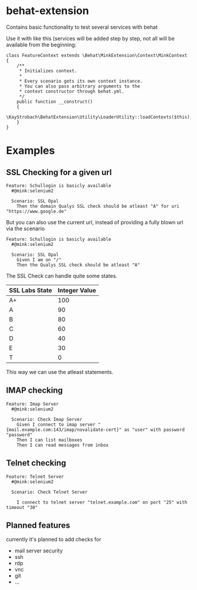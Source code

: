 # behat-extension

Contains basic functionality to test several services with behat

Use it with like this (services will be added step by step, not all will be available from the beginning:

```
class FeatureContext extends \Behat\MinkExtension\Context\MinkContext {
    /**
     * Initializes context.
     *
     * Every scenario gets its own context instance.
     * You can also pass arbitrary arguments to the
     * context constructor through behat.yml.
     */
    public function __construct()
    {
        \KayStrobach\BehatExtension\Utility\LoaderUtility::loadContexts($this);
    }
}
```

# Examples

## SSL Checking for a given url

```
Feature: Schullogin is basicly available
  #@mink:selenium2

  Scenario: SSL Opal
    Then the domain Qualys SSL check should be atleast "A" for uri "https://www.google.de"
```

But you can also use the current url, instead of providing a fully blown url via the scenario
```
Feature: Schullogin is basicly available
  #@mink:selenium2

  Scenario: SSL Opal
    Given I am on "/"
    Then the Qualys SSL check should be atleast "A"
```

The SSL Check can handle quite some states.

| SSL Labs State  | Integer Value  |
|-----------------|----------------|
| A+              |   100          |
| A               |    90          |
| B               |    80          |
| C               |    60          |
| D               |    40          |
| E               |    30          |
| T               |     0          |

This way we can use the atleast statements.

## IMAP checking

```
Feature: Imap Server
  #@mink:selenium2

  Scenario: Check Imap Server
    Given I connect to imap server "{mail.example.com:143/imap/novalidate-cert}" as "user" with password "password"
    Then I can list mailboxes
    Then I can read messages from inbox
```

## Telnet checking

```
Feature: Telnet Server
  #@mink:selenium2

  Scenario: Check Telnet Server

    I connect to telnet server "telnet.example.com" on port "25" with timeout "30"
```

## Planned features

currently it's planned to add checks for

* mail server security
* ssh
* rdp
* vnc
* git
* ...